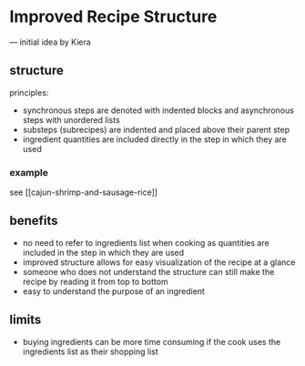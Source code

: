 # Improved Recipe Structure

&mdash; initial idea by Kiera

## structure

principles:

- synchronous steps are denoted with indented blocks and asynchronous steps with unordered lists
- substeps (subrecipes) are indented and placed above their parent step
- ingredient quantities are included directly in the step in which they are used

### example

see [[cajun-shrimp-and-sausage-rice]]

## benefits

- no need to refer to ingredients list when cooking as quantities are included in the step in which they are used
- improved structure allows for easy visualization of the recipe at a glance
- someone who does not understand the structure can still make the recipe by reading it from top to bottom
- easy to understand the purpose of an ingredient

## limits

- buying ingredients can be more time consuming if the cook uses the ingredients list as their shopping list
